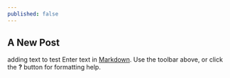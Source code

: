 ```yaml
---
published: false
---
```

## A New Post

adding text to test
Enter text in [Markdown](http://daringfireball.net/projects/markdown/). Use the toolbar above, or click the **?** button for formatting help.

